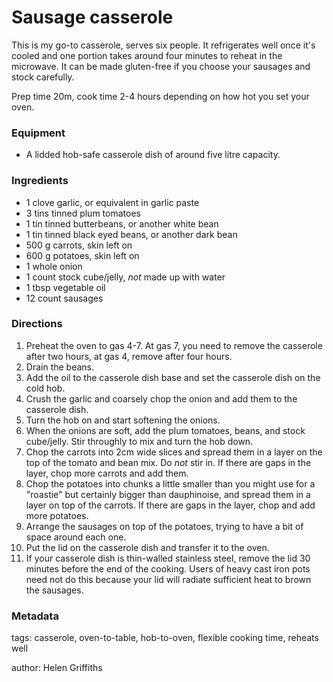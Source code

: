 # Sausage casserole

This is my go-to casserole, serves six people.  It refrigerates well once it's cooled and one portion takes around four minutes to reheat in the microwave.  It can be made gluten-free if you choose your sausages and stock carefully.

Prep time 20m, cook time 2-4 hours depending on how hot you set your oven.

### Equipment

* A lidded hob-safe casserole dish of around five litre capacity.

### Ingredients

* 1 clove garlic, or equivalent in garlic paste
* 3 tins tinned plum tomatoes
* 1 tin tinned butterbeans, or another white bean
* 1 tin tinned black eyed beans, or another dark bean
* 500 g carrots, skin left on
* 600 g potatoes, skin left on
* 1 whole onion
* 1 count stock cube/jelly, *not* made up with water
* 1 tbsp vegetable oil
* 12 count sausages

### Directions

1. Preheat the oven to gas 4-7. At gas 7, you need to remove the casserole after two hours, at gas 4, remove after four hours.
2. Drain the beans.
3. Add the oil to the casserole dish base and set the casserole dish on the cold hob.
4. Crush the garlic and coarsely chop the onion and add them to the casserole dish.
5. Turn the hob on and start softening the onions.
6. When the onions are soft, add the plum tomatoes, beans, and stock cube/jelly. Stir throughly to mix and turn the hob down.
7. Chop the carrots into 2cm wide slices and spread them in a layer on the top of the tomato and bean mix. Do *not* stir in. If there are gaps in the layer, chop more carrots and add them.
8. Chop the potatoes into chunks a little smaller than you might use for a "roastie" but certainly bigger than dauphinoise, and spread them in a layer on top of the carrots. If there are gaps in the layer, chop and add more potatoes.
9. Arrange the sausages on top of the potatoes, trying to have a bit of space around each one.
10. Put the lid on the casserole dish and transfer it to the oven.
11. If your casserole dish is thin-walled stainless steel, remove the lid 30 minutes before the end of the cooking.  Users of heavy cast iron pots need not do this because your lid will radiate sufficient heat to brown the sausages.

### Metadata

tags: casserole, oven-to-table, hob-to-oven, flexible cooking time, reheats well

author: Helen Griffiths 
